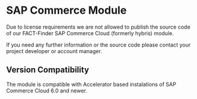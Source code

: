 # SAP Commerce Module
Due to license requirements we are not allowed to publish the source code of our FACT-Finder SAP Commerce Cloud (formerly hybris) module. 

If you need any further information or the source code please contact your project developer or account manager.

## Version Compatibility
The module is compatible with Accelerator based instalations of SAP Commerce Cloud 6.0 and newer.
